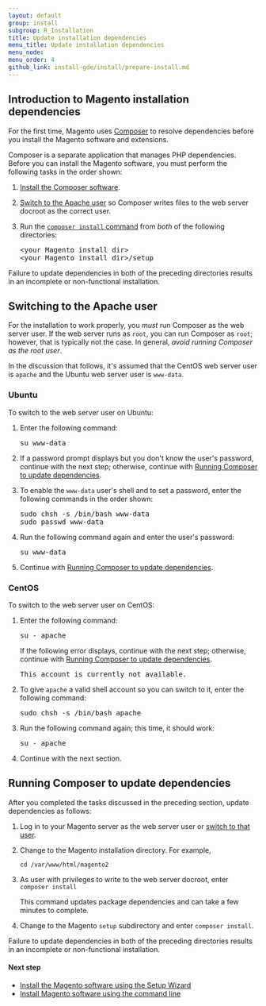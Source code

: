 ```yaml
---
layout: default
group: install
subgroup: R_Installation
title: Update installation dependencies
menu_title: Update installation dependencies 
menu_node:
menu_order: 4
github_link: install-gde/install/prepare-install.md
---
```


<h2 id="install-update-depend">Introduction to Magento installation dependencies</h2>

For the first time, Magento uses <a href="http://getcomposer.org">Composer</a> to resolve dependencies before you install the Magento software and extensions.

Composer is a separate application that manages PHP dependencies. Before you can install the Magento software, you must perform the following tasks in the order shown:

1.	<a href="{{ site.gdeurl }}install-gde/install/composer-clone.html">Install the Composer software</a>.
2.	<a href="#install-update-depend-apache">Switch to the Apache user</a> so Composer writes files to the web server docroot as the correct user.
2.	Run the <a href="#install-composer-install">`composer install` command</a> from *both* of the following directories:

	<pre>&lt;your Magento install dir>
	&lt;your Magento install dir>/setup</pre>

<div class="bs-callout bs-callout-info" id="info">
<span class="glyphicon-class">
  <p>Failure to update dependencies in both of the preceding directories results in an incomplete or non-functional installation.</p></span>
</div>

<h2 id="install-update-depend-apache">Switching to the Apache user</h2>

For the installation to work properly, you *must* run Composer as the web server user. If the web server runs as `root`, you can run Composer as `root`; however, that is typically not the case. In general, *avoid running Composer as the root user*.

In the discussion that follows, it's assumed that the CentOS web server user is `apache` and the Ubuntu web server user is `www-data`.

<h3 id="install-update-depend-apache-ubuntu">Ubuntu</h3>

To switch to the web server user on Ubuntu:

1.	Enter the following command:

	<pre>su www-data</pre>

2.	If a password prompt displays but you don't know the user's password, continue with the next step; otherwise, continue with <a href="#running-composer-to-update-dependencies">Running Composer to update dependencies</a>.

3.	To enable the `www-data` user's shell and to set a password, enter the following commands in the order shown:

	<pre>sudo chsh -s /bin/bash www-data
	sudo passwd www-data</pre>

4.	Run the following command again and enter the user's password:

	<pre>su www-data</pre>

5.	Continue with <a href="#install-composer-install">Running Composer to update dependencies</a>.

<h3 id="install-update-depend-apache-centos">CentOS</h3>

To switch to the web server user on CentOS:

1.	Enter the following command:

	<pre>su - apache</pre>

	If the following error displays, continue with the next step; otherwise, continue with <a href="#running-composer-to-update-dependencies">Running Composer to update dependencies</a>.

	<pre>This account is currently not available.</pre>

2.	To give `apache` a valid shell account so you can switch to it, enter the following command:

	<pre>sudo chsh -s /bin/bash apache</pre>

3.	Run the following command again; this time, it should work:

	<pre>su - apache</pre>

3.	Continue with the next section.

<h2 id="install-composer-install">Running Composer to update dependencies</h2>

After you completed the tasks discussed in the preceding section, update dependencies as follows:

1.	Log in to your Magento server as the web server user or <a href="#install-update-depend-apache">switch to that user</a>.
2.	Change to the Magento installation directory. For example,

	`cd /var/www/html/magento2`

3.	As user with privileges to write to the web server docroot, enter `composer install`

	This command updates package dependencies and can take a few minutes to complete.

4.	Change to the Magento `setup` subdirectory and enter `composer install`.

<div class="bs-callout bs-callout-info" id="info">
<span class="glyphicon-class">
  <p>Failure to update dependencies in both of the preceding directories results in an incomplete or non-functional installation.</p></span>
</div>

#### Next step

*	<a href="{{ site.gdeurl }}install-gde/install/install-web.html">Install the Magento software using the Setup Wizard</a>
*	<a href="{{ site.gdeurl }}install-gde/install/install-cli.html">Install Magento software using the command line</a>